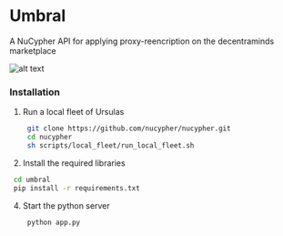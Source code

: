 # Umbral

A NuCypher API for applying proxy-reencription on the decentraminds marketplace

![alt text](https://user-images.githubusercontent.com/2564234/49080419-dda35680-f243-11e8-90d7-6f649d80e03d.png)

### Installation

1. Run a local fleet of Ursulas

   ```bash
    git clone https://github.com/nucypher/nucypher.git
    cd nucypher
    sh scripts/local_fleet/run_local_fleet.sh

   ```

2. Install the required libraries

  ```bash
   cd umbral
   pip install -r requirements.txt
  ```
4. Start the python server

   ```bash
    python app.py
   ```
